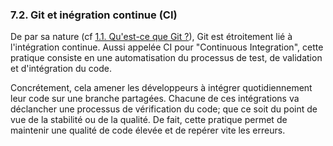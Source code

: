 ### 7.2. Git et inégration continue (CI)

De par sa nature (cf [1.1. Qu'est-ce que Git ?](./doc/markdown-git/1-presentation.md)), Git est étroitement lié à l'intégration continue. Aussi appelée CI pour "Continuous Integration", cette pratique consiste en une automatisation du processus de test, de validation et d'intégration du code.

Concrétement, cela amener les développeurs à intégrer quotidiennement leur code sur une branche partagées. Chacune de ces intégrations va déclancher une processus de vérification du code; que ce soit du point de vue de la stabilité ou de la qualité. De fait, cette pratique permet de maintenir une qualité de code élevée et de repérer vite les erreurs.

